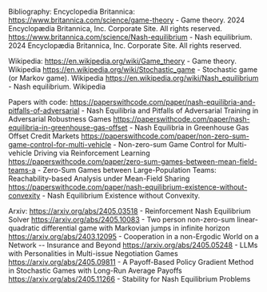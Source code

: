 Bibliography:
Encyclopedia Britannica:
https://www.britannica.com/science/game-theory - Game theory.  2024 Encyclopædia Britannica, Inc. Corporate Site. All rights reserved.
https://www.britannica.com/science/Nash-equilibrium - Nash equilibrium.  2024 Encyclopædia Britannica, Inc. Corporate Site. All rights reserved.

Wikipedia:
https://en.wikipedia.org/wiki/Game_theory - Game theory. Wikipedia
https://en.wikipedia.org/wiki/Stochastic_game - Stochastic game (or Markov game). Wikipedia
https://en.wikipedia.org/wiki/Nash_equilibrium - Nash equilibrium. Wikipedia

Papers with code:
https://paperswithcode.com/paper/nash-equilibria-and-pitfalls-of-adversarial - Nash Equilibria and Pitfalls of Adversarial Training in Adversarial Robustness Games
https://paperswithcode.com/paper/nash-equilibria-in-greenhouse-gas-offset - Nash Equilibria in Greenhouse Gas Offset Credit Markets
https://paperswithcode.com/paper/non-zero-sum-game-control-for-multi-vehicle - Non-zero-sum Game Control for Multi-vehicle Driving via Reinforcement Learning
https://paperswithcode.com/paper/zero-sum-games-between-mean-field-teams-a - Zero-Sum Games between Large-Population Teams: Reachability-based Analysis under Mean-Field Sharing
https://paperswithcode.com/paper/nash-equilibrium-existence-without-convexity - Nash Equilibrium Existence without Convexity.

Arxiv:
https://arxiv.org/abs/2405.03518 - Reinforcement Nash Equilibrium Solver
https://arxiv.org/abs/2405.10083 - Two person non-zero-sum linear-quadratic differential game with Markovian jumps in infinite horizon
https://arxiv.org/abs/2403.12095 - Cooperation in a non-Ergodic World on a Network -- Insurance and Beyond
https://arxiv.org/abs/2405.05248 - LLMs with Personalities in Multi-issue Negotiation Games
https://arxiv.org/abs/2405.09811 - A Payoff-Based Policy Gradient Method in Stochastic Games with Long-Run Average Payoffs
https://arxiv.org/abs/2405.11266 - Stability for Nash Equilibrium Problems
